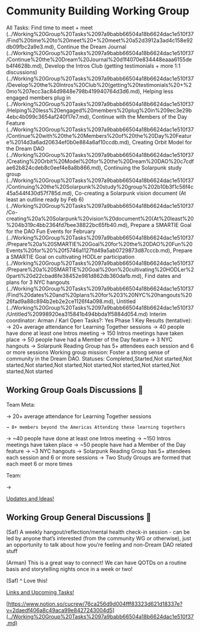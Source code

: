 # Community Building Working Group

All Tasks: Find time to meet + meet  (../Working%20Group%20Tasks%2097a9babb66504a18b6624dac1e510f37/Find%20time%20to%20meet%20+%20meet%20a52d3912a3ad4c158e92db09fbc2a9e3.md), Continue the Dream Journal (../Working%20Group%20Tasks%2097a9babb66504a18b6624dac1e510f37/Continue%20the%20Dream%20Journal%20d1f4070e834448eaaa6155deb4f4628b.md), Develop the Intros Club (getting testimonials + more 1:1 discussions) (../Working%20Group%20Tasks%2097a9babb66504a18b6624dac1e510f37/Develop%20the%20Intros%20Club%20(getting%20testimonials%20+%20mo%207ecc3ac84d9848e798b419940764d3d6.md), Helping less engaged members plug in (../Working%20Group%20Tasks%2097a9babb66504a18b6624dac1e510f37/Helping%20less%20engaged%20members%20plug%20in%209ec3e29b4ebc4b099c3654af240f17e7.md), Continue with the Members of the Day Feature (../Working%20Group%20Tasks%2097a9babb66504a18b6624dac1e510f37/Continue%20with%20the%20Members%20of%20the%20Day%20Feature%2014d3a6ad20634ef0b0e884a6af10ccdb.md), Creating Orbit Model for the Dream DAO (../Working%20Group%20Tasks%2097a9babb66504a18b6624dac1e510f37/Creating%20Orbit%20Model%20for%20the%20Dream%20DAO%20c7cdfae62b824cdeb8c0eef4e8a8b866.md), Continuing the Solarpunk study group (../Working%20Group%20Tasks%2097a9babb66504a18b6624dac1e510f37/Continuing%20the%20Solarpunk%20study%20group%202b10b3f1c56f4c45a544f430d57f785d.md), Co-creating a Solarpunk vision document (At least an outline ready by Feb 6) (../Working%20Group%20Tasks%2097a9babb66504a18b6624dac1e510f37/Co-creating%20a%20Solarpunk%20vision%20document%20(At%20least%20%204b319c4bb2364fd7bee38822bc65fb40.md), Prepare a SMARTIE Goal for the DAO Fun Events for February (../Working%20Group%20Tasks%2097a9babb66504a18b6624dac1e510f37/Prepare%20a%20SMARTIE%20Goal%20for%20the%20DAO%20Fun%20Events%20for%20%20f5746a1127fd49a5ab0729873d87cccb.md), Prepare a SMARTIE Goal on cultivating HODLer participation (../Working%20Group%20Tasks%2097a9babb66504a18b6624dac1e510f37/Prepare%20a%20SMARTIE%20Goal%20on%20cultivating%20HODLer%20parti%20d22cbad6fe38452e981d862db360dafb.md), Find dates and plans for 3 NYC hangouts (../Working%20Group%20Tasks%2097a9babb66504a18b6624dac1e510f37/Find%20dates%20and%20plans%20for%203%20NYC%20hangouts%2026fad9a88c894b2eb2e2ce1126f4a098.md), Untitled (../Working%20Group%20Tasks%2097a9babb66504a18b6624dac1e510f37/Untitled%20998920ea315841b494bbda1f5884d054.md)
Interim coordinator: Arman / Karl
Open Tasks?: Yes
Phase 1 Key Results (tentative): → 20+ average attendance for Learning Together sessions
→ 40 people have done at least one Intros meeting
→ 150 Intros meetings have taken place
→ 50 people have had a Member of the Day feature
→ 3 NYC hangouts
→ Solarpunk Reading Group has 5+ attendees each session and 6 or more sessions
Working group mission: Foster a strong sense of community in the Dream DAO.
Statuses: Completed,Started,Not started,Not started,Not started,Not started,Not started,Not started,Not started,Not started,Not started

## Working Group Goals Discussions 🥅

Team Meta:

→ 20+ average attendance for Learning Together sessions

    → 8+ members beyond the Americas Attending these learning togethers
→ ~40 people have done at least one Intros meeting
→ ~150 Intros meetings have taken place
→ ~50 people have had a Member of the Day feature
→ ~3 NYC hangouts
→ Solarpunk Reading Group has 5+ attendees each session and 6 or more sessions
→ Two Study Groups are formed that each meet 6 or more times

Team:

→ 

[Updates and Ideas!](Community%20Building%20Working%20Group%205d4c732531124179b2a600cab29a5e3d/Updates%20and%20Ideas!%20c861e81969fc478fa0a582092ede9db3.csv)

## Working Group General Discussions 🥳

(Saf) A weekly hangout/reflection/mental health check-in session - can be led by anyone that’s interested (from the community WG or otherwise), just an opportunity to talk about how you’re feeling and non-Dream DAO related stuff

(Arman) This is a great way to connect! We can have QOTDs on a routine basis and storytelling nights once in a week or two!

(Saf) ^ Love this!

[Links and Upcoming Tasks!](Community%20Building%20Working%20Group%205d4c732531124179b2a600cab29a5e3d/Links%20and%20Upcoming%20Tasks!%200a35d3e21f364b99aec580bb05165ce4.csv)

[https://www.notion.so/cucrew/76ca256d9d004fff83323d621d18337e?v=2daedf406a8c49aca99e8427243004d5](../Working%20Group%20Tasks%2097a9babb66504a18b6624dac1e510f37.md)